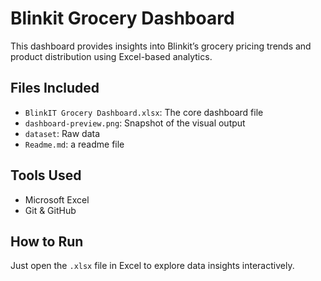 # Blinkit Grocery Dashboard 

This dashboard provides insights into Blinkit’s grocery pricing trends and product distribution using Excel-based analytics.


##  Files Included
- `BlinkIT Grocery Dashboard.xlsx`: The core dashboard file
- `dashboard-preview.png`: Snapshot of the visual output
- `dataset`: Raw data 
- `Readme.md`: a readme file

##  Tools Used
- Microsoft Excel
- Git & GitHub

##  How to Run
Just open the `.xlsx` file in Excel to explore data insights interactively.
